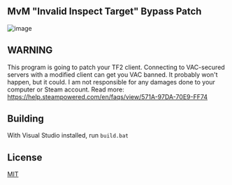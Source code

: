 ## MvM "Invalid Inspect Target" Bypass Patch

![image](https://user-images.githubusercontent.com/91440203/165882057-02985a21-1c76-4924-962f-f2481f10c102.png)


## WARNING
This program is going to patch your TF2 client. Connecting to VAC-secured
servers with a modified client can get you VAC banned. It probably won't
happen, but it could. I am not responsible for any damages done to your
computer or Steam account.
Read more: https://help.steampowered.com/en/faqs/view/571A-97DA-70E9-FF74

## Building
With Visual Studio installed, run `build.bat`

## License
[MIT](/LICENSE)

